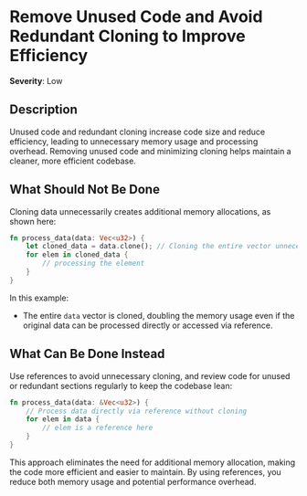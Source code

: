 # Remove Unused Code and Avoid Redundant Cloning to Improve Efficiency

**Severity**: Low

## Description

Unused code and redundant cloning increase code size and reduce efficiency, leading to unnecessary memory usage and processing overhead. Removing unused code and minimizing cloning helps maintain a cleaner, more efficient codebase.

## What Should Not Be Done

Cloning data unnecessarily creates additional memory allocations, as shown here:

```rust
fn process_data(data: Vec<u32>) {
    let cloned_data = data.clone(); // Cloning the entire vector unnecessarily
    for elem in cloned_data {
        // processing the element
    }
}
```

In this example:
- The entire `data` vector is cloned, doubling the memory usage even if the original data can be processed directly or accessed via reference.

## What Can Be Done Instead

Use references to avoid unnecessary cloning, and review code for unused or redundant sections regularly to keep the codebase lean:

```rust
fn process_data(data: &Vec<u32>) {
    // Process data directly via reference without cloning
    for elem in data {
        // elem is a reference here
    }
}
```

This approach eliminates the need for additional memory allocation, making the code more efficient and easier to maintain. By using references, you reduce both memory usage and potential performance overhead.
